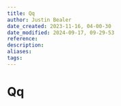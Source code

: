 ```yaml
---
title: Qq
author: Justin Bealer
date_created: 2023-11-16, 04-00-30
date_modified: 2024-09-17, 09-29-53
reference: 
description: 
aliases: 
tags: 
---
```

# Qq

